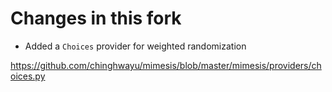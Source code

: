 # Changes in this fork

- Added a `Choices` provider for weighted randomization

https://github.com/chinghwayu/mimesis/blob/master/mimesis/providers/choices.py
